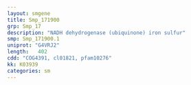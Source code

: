 ```yaml
---
layout: smgene
title: Smp_171900
grp: Smp_17
description: "NADH dehydrogenase (ubiquinone) iron sulfur"
smp: Smp_171900.1
uniprot: "G4VRJ2"
length:   402
cdd: "COG4391, cl01821, pfam10276"
kk: K03939
categories: sm
---
```

